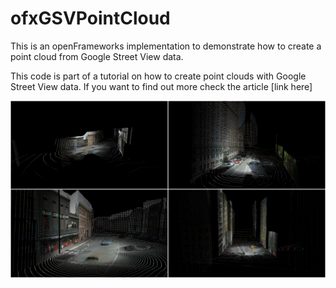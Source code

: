 # ofxGSVPointCloud

This is an openFrameworks implementation to demonstrate how to create a point cloud from Google Street View data.


This code is part of a tutorial on how to create point clouds with Google Street View data. If you want to find out more check the article [link here] 


![screenshot](/screenshots/one.png?raw=true)
